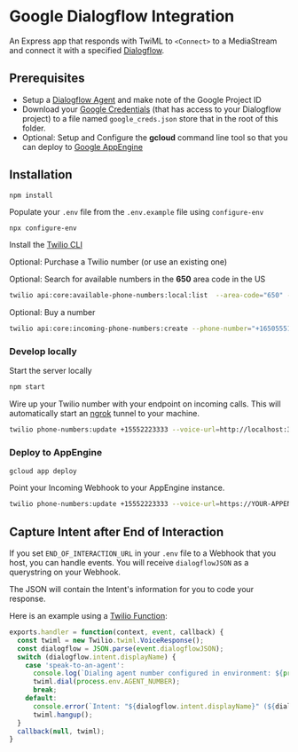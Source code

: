 # Google Dialogflow Integration

An Express app that responds with TwiML to `<Connect>` to a MediaStream and connect it with a specified [Dialogflow](https://dialogflow.com/).

## Prerequisites

* Setup a [Dialogflow Agent](https://cloud.google.com/dialogflow/docs/agents-overview) and make note of the Google Project ID
* Download your [Google Credentials](https://cloud.google.com/docs/authentication/getting-started) (that has access to your Dialogflow project) to a file named `google_creds.json` store that in the root of this folder.
* Optional: Setup and Configure the **gcloud** command line tool so that you can deploy to [Google AppEngine](https://cloud.google.com/sdk/gcloud/reference/app)

## Installation

```
npm install
```

Populate your `.env` file from the `.env.example` file using `configure-env`

```bash
npx configure-env
```

Install the [Twilio CLI](https://www.twilio.com/docs/twilio-cli/quickstart)

Optional: Purchase a Twilio number (or use an existing one)

Optional: Search for available numbers in the **650** area code in the US

```bash
twilio api:core:available-phone-numbers:local:list  --area-code="650" --country-code=US --voice-enabled
```

Optional: Buy a number

```bash
twilio api:core:incoming-phone-numbers:create --phone-number="+16505551234"
```

### Develop locally

Start the server locally

```bash
npm start
```

Wire up your Twilio number with your endpoint on incoming calls. This will automatically start an [ngrok](https://ngrok.com) tunnel to your machine.

```bash
twilio phone-numbers:update +15552223333 --voice-url=http://localhost:3000/twiml
```

### Deploy to AppEngine

```bash
gcloud app deploy
```

Point your Incoming Webhook to your AppEngine instance.

```bash
twilio phone-numbers:update +15552223333 --voice-url=https://YOUR-APPENGINE-INSTANCE.appspot.com/twiml
```

## Capture Intent after End of Interaction

If you set `END_OF_INTERACTION_URL` in your `.env` file to a Webhook that you host, you can handle events. You will receive `dialogflowJSON` as a querystring on your Webhook.

The JSON will contain the Intent's information for you to code your response.

Here is an example using a [Twilio Function](https://www.twilio.com/docs/runtime/functions):

```javascript
exports.handler = function(context, event, callback) {
  const twiml = new Twilio.twiml.VoiceResponse();
  const dialogflow = JSON.parse(event.dialogflowJSON);
  switch (dialogflow.intent.displayName) {
    case 'speak-to-an-agent':
      console.log(`Dialing agent number configured in environment: ${process.env.AGENT_NUMBER}`);
      twiml.dial(process.env.AGENT_NUMBER);
      break;
    default:
      console.error(`Intent: "${dialogflow.intent.displayName}" (${dialogflow.intent.name}) was not handled.`);
      twiml.hangup();
  }
  callback(null, twiml);
}
```

